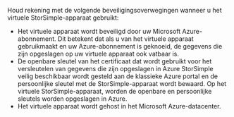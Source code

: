 <!--v-sharos 10/13/2105 virtual device security-->

Houd rekening met de volgende beveiligingsoverwegingen wanneer u het virtuele StorSimple-apparaat gebruikt:

* Het virtuele apparaat wordt beveiligd door uw Microsoft Azure-abonnement. Dit betekent dat als u van het virtuele apparaat gebruikmaakt en uw Azure-abonnement is geknoeid, de gegevens die zijn opgeslagen op uw virtuele apparaat ook vatbaar is.
* De openbare sleutel van het certificaat dat wordt gebruikt voor het versleutelen van gegevens die zijn opgeslagen in Azure StorSimple veilig beschikbaar wordt gesteld aan de klassieke Azure portal en de persoonlijke sleutel met de StorSimple-apparaat wordt bewaard. Op het virtuele StorSimple-apparaat, worden de openbare en persoonlijke sleutels worden opgeslagen in Azure.
* Het virtuele apparaat wordt gehost in het Microsoft Azure-datacenter.

